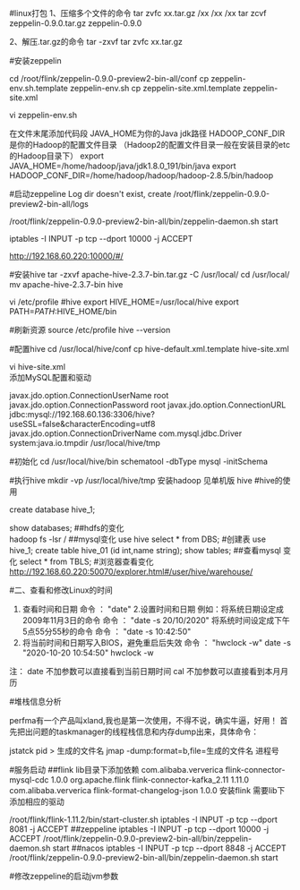 #linux打包
 1、压缩多个文件的命令
tar   zvfc   xx.tar.gz  /xx /xx /xx
tar   zcvf    zeppelin-0.9.0.tar.gz   zeppelin-0.9.0

2、解压.tar.gz的命令
tar -zxvf tar   zvfc   xx.tar.gz

#安装zeppelin

cd /root/flink/zeppelin-0.9.0-preview2-bin-all/conf
cp zeppelin-env.sh.template zeppelin-env.sh
cp zeppelin-site.xml.template zeppelin-site.xml

vi zeppelin-env.sh


在文件末尾添加代码段 
JAVA_HOME为你的Java jdk路径 
HADOOP_CONF_DIR是你的Hadoop的配置文件目录 
（Hadoop2的配置文件目录一般在安装目录的etc的Hadoop目录下）
export JAVA_HOME=/home/hadoop/java/jdk1.8.0_191/bin/java
export HADOOP_CONF_DIR=/home/hadoop/hadoop/hadoop-2.8.5/bin/hadoop

#启动zeppeline
Log dir doesn't exist, create /root/flink/zeppelin-0.9.0-preview2-bin-all/logs

/root/flink/zeppelin-0.9.0-preview2-bin-all/bin/zeppelin-daemon.sh start

iptables -I INPUT -p tcp --dport 10000 -j ACCEPT

http://192.168.60.220:10000/#/

#安装hive
tar -zxvf apache-hive-2.3.7-bin.tar.gz -C /usr/local/
cd /usr/local/
 mv apache-hive-2.3.7-bin hive
 
 vi /etc/profile
 #hive
 export HIVE_HOME=/usr/local/hive
 export PATH=$PATH:$HIVE_HOME/bin

#刷新资源
 source /etc/profile
  hive --version
  
#配置hive
 cd /usr/local/hive/conf
 cp hive-default.xml.template hive-site.xml
 
 vi hive-site.xml  
 添加MySQL配置和驱动
 
 <!-- 插入一下代码 -->
   <property>
     <name>javax.jdo.option.ConnectionUserName</name>
     <!--用户名（这4是新添加的，记住删除配置文件原有的哦！）-->
     <value>root</value>
   </property>
   <property>
     <name>javax.jdo.option.ConnectionPassword</name>
     <!--密码-->
     <value>root</value>
   </property>
   <property>
     <name>javax.jdo.option.ConnectionURL</name>
     <!--mysql-->
     <value>jdbc:mysql://192.168.60.136:3306/hive?useSSL=false&amp;characterEncoding=utf8</value>
   </property>
   <property>
     <name>javax.jdo.option.ConnectionDriverName</name>
     <!--mysql驱动程序-->
     <value>com.mysql.jdbc.Driver</value>
   </property>
   
   
  <property>
     <name>system:java.io.tmpdir</name>
     <value>/usr/local/hive/tmp</value>
   </property>
   <!-- 到此结束代码 -->
 
 
 #初始化
 cd /usr/local/hive/bin
 schematool -dbType mysql -initSchema
 
 
 
 #执行hive
 mkdir -vp /usr/local/hive/tmp
 安装hadoop  见单机版
 hive
 #hive的使用
 
 create database hive_1;
 
 show databases;
 ##hdfs的变化   
  hadoop fs -lsr /
 ##mysql变化
 use hive
 select * from DBS;
 #创建表
  use hive_1;
create table hive_01 (id int,name string);
show tables;
##查看mysql 变化
select * from TBLS;
#浏览器查看变化
http://192.168.60.220:50070/explorer.html#/user/hive/warehouse/



#二、查看和修改Linux的时间
1. 查看时间和日期
命令 ： "date"
2.设置时间和日期
例如：将系统日期设定成2009年11月3日的命令
命令 ： "date -s 20/10/2020"
将系统时间设定成下午5点55分55秒的命令
命令 ： "date -s 10:42:50"
3. 将当前时间和日期写入BIOS，避免重启后失效
命令 ： "hwclock -w"
date -s "2020-10-20 10:54:50"
hwclock -w
 
注：
date
不加参数可以直接看到当前日期时间
cal
不加参数可以直接看到本月月历


#堆栈信息分析

perfma有一个产品叫xland,我也是第一次使用，不得不说，确实牛逼，好用！
首先把出问题的taskmanager的线程栈信息和内存dump出来，具体命令：


jstatck pid > 生成的文件名
jmap -dump:format=b,file=生成的文件名 进程号


#服务启动
##flink
lib目录下添加依赖
  <dependency>
            <groupId>com.alibaba.ververica</groupId>
            <artifactId>flink-connector-mysql-cdc</artifactId>
            <version>1.0.0</version>
        </dependency>
        <dependency>
            <groupId>org.apache.flink</groupId>
            <artifactId>flink-connector-kafka_2.11</artifactId>
            <version>1.11.0</version>
        </dependency>
        <dependency>
            <groupId>com.alibaba.ververica</groupId>
            <artifactId>flink-format-changelog-json</artifactId>
            <version>1.0.0</version>
        </dependency>
安装flink 需要lib下添加相应的驱动

 /root/flink/flink-1.11.2/bin/start-cluster.sh 
    iptables -I INPUT -p tcp --dport 8081 -j ACCEPT
##zeppeline
iptables -I INPUT -p tcp --dport 10000 -j ACCEPT
/root/flink/zeppelin-0.9.0-preview2-bin-all/bin/zeppelin-daemon.sh start
##nacos
iptables -I INPUT -p tcp --dport 8848 -j ACCEPT
/root/flink/zeppelin-0.9.0-preview2-bin-all/bin/zeppelin-daemon.sh start

#修改zeppeline的启动jvm参数
 
 
 
